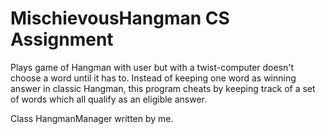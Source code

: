 # MischievousHangman CS Assignment
Plays game of Hangman with user but with a twist-computer doesn't choose a word until it has to. Instead of keeping one word as winning answer in classic Hangman, this program cheats by keeping track of a set of words which all qualify as an eligible answer.

Class HangmanManager written by me.
